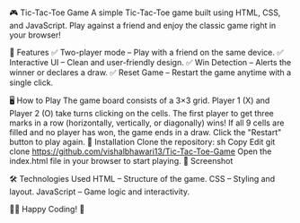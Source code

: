 🎮 Tic-Tac-Toe Game
A simple Tic-Tac-Toe game built using HTML, CSS, and JavaScript. Play against a friend and enjoy the classic game right in your browser!

📝 Features
✅ Two-player mode – Play with a friend on the same device.
✅ Interactive UI – Clean and user-friendly design.
✅ Win Detection – Alerts the winner or declares a draw.
✅ Reset Game – Restart the game anytime with a single click.

🖥️ How to Play
The game board consists of a 3×3 grid.
Player 1 (X) and Player 2 (O) take turns clicking on the cells.
The first player to get three marks in a row (horizontally, vertically, or diagonally) wins!
If all 9 cells are filled and no player has won, the game ends in a draw.
Click the "Restart" button to play again.
🚀 Installation
Clone the repository:
sh
Copy
Edit
git clone https://github.com/vishalbhawari13/Tic-Tac-Toe-Game
Open the index.html file in your browser to start playing.
📸 Screenshot

🛠️ Technologies Used
HTML – Structure of the game.
CSS – Styling and layout.
JavaScript – Game logic and interactivity.

👨‍💻 Happy Coding! 🎉